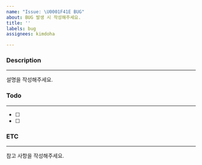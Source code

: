 ```yaml
---
name: "Issue: \U0001F41E BUG"
about: BUG 발생 시 작성해주세요.
title: ''
labels: bug
assignees: kimdoha

---
```


### Description
---
설명을 작성해주세요.

### Todo
---
- [  ]
- [  ]

### ETC
---
참고 사항을 작성해주세요.
